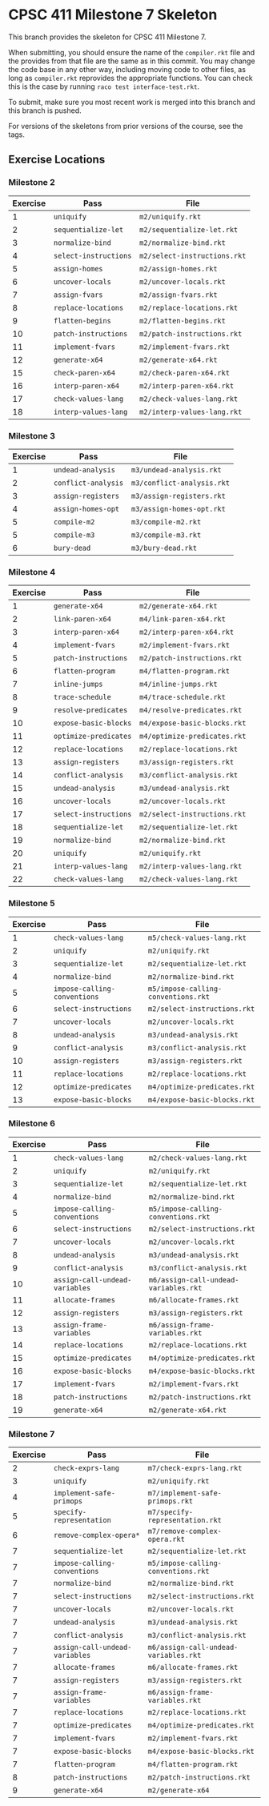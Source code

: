# CPSC 411 Milestone 7 Skeleton
This branch provides the skeleton for CPSC 411 Milestone 7.

When submitting, you should ensure the name of the `compiler.rkt` file and the
provides from that file are the same as in this commit.
You may change the code base in any other way, including moving code to other
files, as long as `compiler.rkt` reprovides the appropriate functions.
You can check this is the case by running `raco test interface-test.rkt`.

To submit, make sure you most recent work is merged into this branch and this
branch is pushed.

For versions of the skeletons from prior versions of the course, see the tags.

## Exercise Locations

### Milestone 2

| Exercise | Pass                    | File                         |
|----------|-------------------------|------------------------------|
| 1        | `uniquify`             |  `m2/uniquify.rkt`            |
| 2        | `sequentialize-let`    |  `m2/sequentialize-let.rkt`   |
| 3        | `normalize-bind`       |  `m2/normalize-bind.rkt`      |
| 4        | `select-instructions`  |  `m2/select-instructions.rkt` |
| 5        | `assign-homes`         |  `m2/assign-homes.rkt`        |
| 6        | `uncover-locals`       |  `m2/uncover-locals.rkt`      |
| 7        | `assign-fvars`         |  `m2/assign-fvars.rkt`        |
| 8        | `replace-locations`    |  `m2/replace-locations.rkt`   |
| 9        | `flatten-begins`       |  `m2/flatten-begins.rkt`      |
| 10       | `patch-instructions`   |  `m2/patch-instructions.rkt`  |
| 11       | `implement-fvars`      |  `m2/implement-fvars.rkt`     |
| 12       | `generate-x64`         |  `m2/generate-x64.rkt`        |
| 15       | `check-paren-x64`      |  `m2/check-paren-x64.rkt`     |
| 16       | `interp-paren-x64`     |  `m2/interp-paren-x64.rkt`    |
| 17       | `check-values-lang`    |  `m2/check-values-lang.rkt`   |
| 18       | `interp-values-lang`   |  `m2/interp-values-lang.rkt`  |

### Milestone 3

| Exercise | Pass                | File                       |
|----------|---------------------|----------------------------|
| 1        | `undead-analysis`   | `m3/undead-analysis.rkt`   |
| 2        | `conflict-analysis` | `m3/conflict-analysis.rkt` |
| 3        | `assign-registers`  | `m3/assign-registers.rkt`  |
| 4        | `assign-homes-opt`  | `m3/assign-homes-opt.rkt`  |
| 5        | `compile-m2`        | `m3/compile-m2.rkt`        |
| 5        | `compile-m3`        | `m3/compile-m3.rkt`        |
| 6        | `bury-dead`         | `m3/bury-dead.rkt`         |

### Milestone 4

| Exercise | Pass                  | File                         |
|----------|-----------------------|------------------------------|
| 1        | `generate-x64`        | `m2/generate-x64.rkt`        |
| 2        | `link-paren-x64`      | `m4/link-paren-x64.rkt`      |
| 3        | `interp-paren-x64`    | `m2/interp-paren-x64.rkt`    |
| 4        | `implement-fvars`     | `m2/implement-fvars.rkt`     |
| 5        | `patch-instructions`  | `m2/patch-instructions.rkt`  |
| 6        | `flatten-program`     | `m4/flatten-program.rkt`     |
| 7        | `inline-jumps`        | `m4/inline-jumps.rkt`        |
| 8        | `trace-schedule`      | `m4/trace-schedule.rkt`      |
| 9        | `resolve-predicates`  | `m4/resolve-predicates.rkt`  |
| 10       | `expose-basic-blocks` | `m4/expose-basic-blocks.rkt` |
| 11       | `optimize-predicates` | `m4/optimize-predicates.rkt` |
| 12       | `replace-locations`   | `m2/replace-locations.rkt`   |
| 13       | `assign-registers`    | `m3/assign-registers.rkt`    |
| 14       | `conflict-analysis`   | `m3/conflict-analysis.rkt`   |
| 15       | `undead-analysis`     | `m3/undead-analysis.rkt`     |
| 16       | `uncover-locals`      | `m2/uncover-locals.rkt`      |
| 17       | `select-instructions` | `m2/select-instructions.rkt` |
| 18       | `sequentialize-let`   | `m2/sequentialize-let.rkt`   |
| 19       | `normalize-bind`      | `m2/normalize-bind.rkt`      |
| 20       | `uniquify`            | `m2/uniquify.rkt`            |
| 21       | `interp-values-lang`  | `m2/interp-values-lang.rkt`  |
| 22       | `check-values-lang`   | `m2/check-values-lang.rkt`   |

### Milestone 5

| Exercise | Pass                         | File                                |
|----------|------------------------------|-------------------------------------|
| 1        | `check-values-lang`          | `m5/check-values-lang.rkt`          |
| 2        | `uniquify`                   | `m2/uniquify.rkt`                   |
| 3        | `sequentialize-let`          | `m2/sequentialize-let.rkt`          |
| 4        | `normalize-bind`             | `m2/normalize-bind.rkt`             |
| 5        | `impose-calling-conventions` | `m5/impose-calling-conventions.rkt` |
| 6        | `select-instructions`        | `m2/select-instructions.rkt`        |
| 7        | `uncover-locals`             | `m2/uncover-locals.rkt`             |
| 8        | `undead-analysis`            | `m3/undead-analysis.rkt`            |
| 9        | `conflict-analysis`          | `m3/conflict-analysis.rkt`          |
| 10       | `assign-registers`           | `m3/assign-registers.rkt`           |
| 11       | `replace-locations`          | `m2/replace-locations.rkt`          |
| 12       | `optimize-predicates`        | `m4/optimize-predicates.rkt`        |
| 13       | `expose-basic-blocks`        | `m4/expose-basic-blocks.rkt`        |

### Milestone 6

| Exercise | Pass                           | File                                  |
|----------|--------------------------------|---------------------------------------|
| 1        | `check-values-lang`            | `m2/check-values-lang.rkt`            |
| 2        | `uniquify`                     | `m2/uniquify.rkt`                     |
| 3        | `sequentialize-let`            | `m2/sequentialize-let.rkt`            |
| 4        | `normalize-bind`               | `m2/normalize-bind.rkt`               |
| 5        | `impose-calling-conventions`   | `m5/impose-calling-conventions.rkt`   |
| 6        | `select-instructions`          | `m2/select-instructions.rkt`          |
| 7        | `uncover-locals`               | `m2/uncover-locals.rkt`               |
| 8        | `undead-analysis`              | `m3/undead-analysis.rkt`              |
| 9        | `conflict-analysis`            | `m3/conflict-analysis.rkt`            |
| 10       | `assign-call-undead-variables` | `m6/assign-call-undead-variables.rkt` |
| 11       | `allocate-frames`              | `m6/allocate-frames.rkt`              |
| 12       | `assign-registers`             | `m3/assign-registers.rkt`             |
| 13       | `assign-frame-variables`       | `m6/assign-frame-variables.rkt`       |
| 14       | `replace-locations`            | `m2/replace-locations.rkt`            |
| 15       | `optimize-predicates`          | `m4/optimize-predicates.rkt`          |
| 16       | `expose-basic-blocks`          | `m4/expose-basic-blocks.rkt`          |
| 17       | `implement-fvars`              | `m2/implement-fvars.rkt`              |
| 18       | `patch-instructions`           | `m2/patch-instructions.rkt`           |
| 19       | `generate-x64`                 | `m2/generate-x64.rkt`                 |

### Milestone 7

| Exercise | Pass                           | File                                  |
|----------|--------------------------------|---------------------------------------|
| 2        | `check-exprs-lang`             | `m7/check-exprs-lang.rkt`             |
| 3        | `uniquify`                     | `m2/uniquify.rkt`                     |
| 4        | `implement-safe-primops`       | `m7/implement-safe-primops.rkt`       |
| 5        | `specify-representation`       | `m7/specify-representation.rkt`       |
| 6        | `remove-complex-opera*`        | `m7/remove-complex-opera.rkt`         |
| 7        | `sequentialize-let`            | `m2/sequentialize-let.rkt`            |
| 7        | `impose-calling-conventions`   | `m5/impose-calling-conventions.rkt`   |
| 7        | `normalize-bind`               | `m2/normalize-bind.rkt`               |
| 7        | `select-instructions`          | `m2/select-instructions.rkt`          |
| 7        | `uncover-locals`               | `m2/uncover-locals.rkt`               |
| 7        | `undead-analysis`              | `m3/undead-analysis.rkt`              |
| 7        | `conflict-analysis`            | `m3/conflict-analysis.rkt`            |
| 7        | `assign-call-undead-variables` | `m6/assign-call-undead-variables.rkt` |
| 7        | `allocate-frames`              | `m6/allocate-frames.rkt`              |
| 7        | `assign-registers`             | `m3/assign-registers.rkt`             |
| 7        | `assign-frame-variables`       | `m6/assign-frame-variables.rkt`       |
| 7        | `replace-locations`            | `m2/replace-locations.rkt`            |
| 7        | `optimize-predicates`          | `m4/optimize-predicates.rkt`          |
| 7        | `implement-fvars`              | `m2/implement-fvars.rkt`              |
| 7        | `expose-basic-blocks`          | `m4/expose-basic-blocks.rkt`          |
| 7        | `flatten-program`              | `m4/flatten-program.rkt`              |
| 8        | `patch-instructions`           | `m2/patch-instructions.rkt`           |
| 9        | `generate-x64`                 | `m2/generate-x64`                     |
